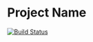 # Project Name

[![Build Status](https://github.com/PG-7V/blog_project_1/actions/workflows/django.yml/badge.svg?branch=master)](https://github.com/PG-7V/blog_project_1/actions/workflows/django.yml)
